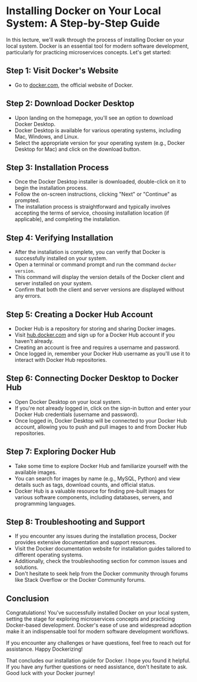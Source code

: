 # Installing Docker on Your Local System: A Step-by-Step Guide

In this lecture, we'll walk through the process of installing Docker on your local system. Docker is an essential tool for modern software development, particularly for practicing microservices concepts. Let's get started:

## Step 1: Visit Docker's Website
- Go to [docker.com](https://www.docker.com/), the official website of Docker.

## Step 2: Download Docker Desktop
- Upon landing on the homepage, you'll see an option to download Docker Desktop.
- Docker Desktop is available for various operating systems, including Mac, Windows, and Linux.
- Select the appropriate version for your operating system (e.g., Docker Desktop for Mac) and click on the download button.

## Step 3: Installation Process
- Once the Docker Desktop installer is downloaded, double-click on it to begin the installation process.
- Follow the on-screen instructions, clicking "Next" or "Continue" as prompted.
- The installation process is straightforward and typically involves accepting the terms of service, choosing installation location (if applicable), and completing the installation.

## Step 4: Verifying Installation
- After the installation is complete, you can verify that Docker is successfully installed on your system.
- Open a terminal or command prompt and run the command `docker version`.
- This command will display the version details of the Docker client and server installed on your system.
- Confirm that both the client and server versions are displayed without any errors.

## Step 5: Creating a Docker Hub Account
- Docker Hub is a repository for storing and sharing Docker images.
- Visit [hub.docker.com](https://hub.docker.com/) and sign up for a Docker Hub account if you haven't already.
- Creating an account is free and requires a username and password.
- Once logged in, remember your Docker Hub username as you'll use it to interact with Docker Hub repositories.

## Step 6: Connecting Docker Desktop to Docker Hub
- Open Docker Desktop on your local system.
- If you're not already logged in, click on the sign-in button and enter your Docker Hub credentials (username and password).
- Once logged in, Docker Desktop will be connected to your Docker Hub account, allowing you to push and pull images to and from Docker Hub repositories.

## Step 7: Exploring Docker Hub
- Take some time to explore Docker Hub and familiarize yourself with the available images.
- You can search for images by name (e.g., MySQL, Python) and view details such as tags, download counts, and official status.
- Docker Hub is a valuable resource for finding pre-built images for various software components, including databases, servers, and programming languages.

## Step 8: Troubleshooting and Support
- If you encounter any issues during the installation process, Docker provides extensive documentation and support resources.
- Visit the Docker documentation website for installation guides tailored to different operating systems.
- Additionally, check the troubleshooting section for common issues and solutions.
- Don't hesitate to seek help from the Docker community through forums like Stack Overflow or the Docker Community forums.

## Conclusion
Congratulations! You've successfully installed Docker on your local system, setting the stage for exploring microservices concepts and practicing Docker-based development. Docker's ease of use and widespread adoption make it an indispensable tool for modern software development workflows.

If you encounter any challenges or have questions, feel free to reach out for assistance. Happy Dockerizing!

That concludes our installation guide for Docker. I hope you found it helpful. If you have any further questions or need assistance, don't hesitate to ask. Good luck with your Docker journey!